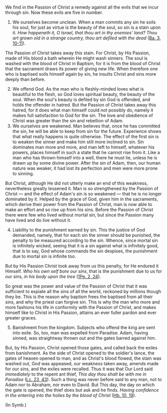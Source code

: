 
We find in the Passion of Christ a remedy against all the evils that we incur through sin. Now these evils are five in number.

1. We ourselves become unclean. When a man commits any sin he soils his soul, for just as virtue is the beauty of the soul, so sin is a stain upon it. _How happeneth it, O Israel, that thou art in thy enemies' land? Thou art grown old in a strange country, thou art defiled with the dead_ ([Ba. 3, 10-11](https://vulgata.online/bible/Ba.3?ed=DR2&vfn=DR2.Ba.3.10-11:vs)).

The Passion of Christ takes away this stain. For Christ, by His Passion, made of His blood a bath wherein He might wash sinners. The soul is washed with the blood of Christ in Baptism, for it is from the blood of Christ that the sacrament draws its power of giving new life. When therefore one who is baptised soils himself again by sin, he insults Christ and sins more deeply than before.

2. We offend God. As the man who is fleshly-minded loves what is beautiful to the flesh, so God loves spiritual beauty, the beauty of the soul. When the soul's beauty is defiled by sin God is offended, and holds the offender in hatred. But the Passion of Christ takes away this hatred, for it does what man himself could not possibly do, namely it makes full satisfaction to God for the sin. The love and obedience of Christ was greater than the sin and rebellion of Adam.
3. We ourselves are weakened. Man believes that, once he has committed the sin, he will be able to keep from sin for the future. Experience shows that what really happens is quite otherwise. The effect of the first sin is to weaken the sinner and make him still more inclined to sin. Sin dominates man more and more, and man left to himself, whatever his powers, places himself in such a state that he cannot rise from it. Like a man who has thrown himself into a well, there he must lie, unless he is drawn up by some divine power. After the sin of Adam, then, our human nature was weaker, it had lost its perfection and men were more prone to sinning.

But Christ, although He did not utterly make an end of this weakness, nevertheless greatly lessened it. Man is so strengthened by the Passion of Christ — and the effect of Adam's sin is so weakened — that he is no longer dominated by it. Helped by the grace of God, given him in the sacraments, which derive their power from the Passion of Christ, man is now able to make an effort and so rise up from his sins. Before the Passion of Christ there were few who lived without mortal sin, but since the Passion many have lived and do live without it.

4. Liability to the punishment earned by sin. This the justice of God demanded, namely, that for each sin the sinner should be punished, the penalty to be measured according to the sin. Whence, since mortal sin is infinitely wicked, seeing that it is a sin against what is infinitely good, that is to say, God whose commands the sin despises, the punishment due to mortal sin is infinite too.

But by His Passion Christ took away from us this penalty, for He endured it Himself. _Who his own self bore our sins_, that is the punishment due to us for our sins, _in his body upon the tree_ ([1Pe. 2, 24](https://vulgata.online/bible/1Pe.2?ed=DR2&vfn=DR2.1Pe.2.24:vs)).

So great was the power and value of the Passion of Christ that it was sufficient to expiate all the sins of all the world, reckoned by millions though they be. This is the reason why baptism frees the baptised from all their sins, and why the priest can forgive sin. This is why the man who more and more fashions his life in conformity with the Passion of Christ, and makes himself like to Christ in His Passion, attains an ever fuller pardon and ever greater graces.

5. Banishment from the kingdom. Subjects who offend the king are sent into exile. So, too, man was expelled from Paradise. Adam, having sinned, was straightway thrown out and the gates barred against him.

But, by His Passion, Christ opened those gates, and called back the exiles from banishment. As the side of Christ opened to the soldier's lance, the gates of heaven opened to man, and as Christ's blood flowed, the stain was washed out, God was appeased, our weakness taken away, amends made for our sins, and the exiles were recalled. Thus it was that Our Lord said _immediately_ to the repent ant thief, _This day thou shalt be with me in Paradise_ ([Lc. 23, 43](https://vulgata.online/bible/Lc.23?ed=DR2&vfn=DR2.Lc.23.43:vs)). Such a thing was never before said to any man, not to Adam nor to Abraham, nor even to David. But This day, the day on which the gate is opened, the thief does but ask and he finds. _Having confidence in the entering into the holies by the blood of Christ_ ([Hb. 10, 19](https://vulgata.online/bible/Hb.10?ed=DR2&vfn=DR2.Hb.10.19:vs)).

(In Symb.)

